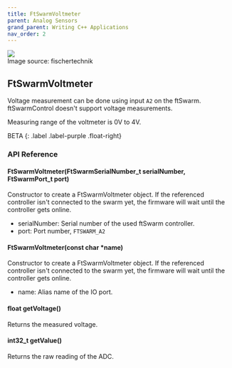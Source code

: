 ```yaml
---
title: FtSwarmVoltmeter
parent: Analog Sensors
grand_parent: Writing C++ Applications
nav_order: 2
---
```


<div class="ftimgdetail"> <img src="../../../assets/img/analog/voltmeter.png"><div>Image source: fischertechnik</div></div>

## FtSwarmVoltmeter

Voltage measurement can be done using input `A2` on the ftSwarm. ftSwarmControl doesn't support voltage measurements.

Measuring range of the voltmeter is 0V to 4V.

BETA
{: .label .label-purple .float-right}
### API Reference

#### FtSwarmVoltmeter(FtSwarmSerialNumber_t serialNumber, FtSwarmPort_t port)

Constructor to create a FtSwarmVoltmeter object. If the referenced controller isn't connected to the swarm yet, the firmware will wait until the controller gets online.

- serialNumber: Serial number of the used ftSwarm controller.
- port: Port number, `FTSWARM_A2`

#### FtSwarmVoltmeter(const char *name)

Constructor to create a FtSwarmVoltmeter object. If the referenced controller isn't connected to the swarm yet, the firmware will wait until the controller gets online.

- name: Alias name of the IO port.

####  float getVoltage()

Returns the measured voltage.

#### int32_t getValue()

Returns the raw reading of the ADC.
